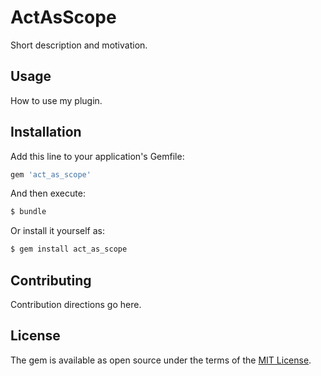 # ActAsScope
Short description and motivation.

## Usage
How to use my plugin.

## Installation
Add this line to your application's Gemfile:

```ruby
gem 'act_as_scope'
```

And then execute:
```bash
$ bundle
```

Or install it yourself as:
```bash
$ gem install act_as_scope
```

## Contributing
Contribution directions go here.

## License
The gem is available as open source under the terms of the [MIT License](https://opensource.org/licenses/MIT).
